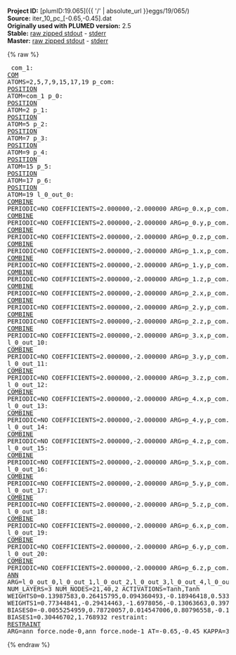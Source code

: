 **Project ID:** [plumID:19.065]({{ '/' | absolute_url }}eggs/19/065/)  
**Source:** iter_10_pc_[-0.65,-0.45].dat  
**Originally used with PLUMED version:** 2.5  
**Stable:** [raw zipped stdout](iter_10_pc_[-0.65,-0.45].dat.plumed.stdout.txt.zip) - [stderr](iter_10_pc_[-0.65,-0.45].dat.plumed.stderr)  
**Master:** [raw zipped stdout](iter_10_pc_[-0.65,-0.45].dat.plumed_master.stdout.txt.zip) - [stderr](iter_10_pc_[-0.65,-0.45].dat.plumed_master.stderr)  

{% raw %}<pre>
com_1: <a href="https://plumed.github.io/doc-master/user-doc/html/_c_o_m.html">COM</a> ATOMS=2,5,7,9,15,17,19
p_com: <a href="https://plumed.github.io/doc-master/user-doc/html/_p_o_s_i_t_i_o_n.html">POSITION</a> ATOM=com_1
p_0: <a href="https://plumed.github.io/doc-master/user-doc/html/_p_o_s_i_t_i_o_n.html">POSITION</a> ATOM=2
p_1: <a href="https://plumed.github.io/doc-master/user-doc/html/_p_o_s_i_t_i_o_n.html">POSITION</a> ATOM=5
p_2: <a href="https://plumed.github.io/doc-master/user-doc/html/_p_o_s_i_t_i_o_n.html">POSITION</a> ATOM=7
p_3: <a href="https://plumed.github.io/doc-master/user-doc/html/_p_o_s_i_t_i_o_n.html">POSITION</a> ATOM=9
p_4: <a href="https://plumed.github.io/doc-master/user-doc/html/_p_o_s_i_t_i_o_n.html">POSITION</a> ATOM=15
p_5: <a href="https://plumed.github.io/doc-master/user-doc/html/_p_o_s_i_t_i_o_n.html">POSITION</a> ATOM=17
p_6: <a href="https://plumed.github.io/doc-master/user-doc/html/_p_o_s_i_t_i_o_n.html">POSITION</a> ATOM=19
l_0_out_0: <a href="https://plumed.github.io/doc-master/user-doc/html/_c_o_m_b_i_n_e.html">COMBINE</a> PERIODIC=NO COEFFICIENTS=2.000000,-2.000000 ARG=p_0.x,p_com.x
l_0_out_1: <a href="https://plumed.github.io/doc-master/user-doc/html/_c_o_m_b_i_n_e.html">COMBINE</a> PERIODIC=NO COEFFICIENTS=2.000000,-2.000000 ARG=p_0.y,p_com.y
l_0_out_2: <a href="https://plumed.github.io/doc-master/user-doc/html/_c_o_m_b_i_n_e.html">COMBINE</a> PERIODIC=NO COEFFICIENTS=2.000000,-2.000000 ARG=p_0.z,p_com.z
l_0_out_3: <a href="https://plumed.github.io/doc-master/user-doc/html/_c_o_m_b_i_n_e.html">COMBINE</a> PERIODIC=NO COEFFICIENTS=2.000000,-2.000000 ARG=p_1.x,p_com.x
l_0_out_4: <a href="https://plumed.github.io/doc-master/user-doc/html/_c_o_m_b_i_n_e.html">COMBINE</a> PERIODIC=NO COEFFICIENTS=2.000000,-2.000000 ARG=p_1.y,p_com.y
l_0_out_5: <a href="https://plumed.github.io/doc-master/user-doc/html/_c_o_m_b_i_n_e.html">COMBINE</a> PERIODIC=NO COEFFICIENTS=2.000000,-2.000000 ARG=p_1.z,p_com.z
l_0_out_6: <a href="https://plumed.github.io/doc-master/user-doc/html/_c_o_m_b_i_n_e.html">COMBINE</a> PERIODIC=NO COEFFICIENTS=2.000000,-2.000000 ARG=p_2.x,p_com.x
l_0_out_7: <a href="https://plumed.github.io/doc-master/user-doc/html/_c_o_m_b_i_n_e.html">COMBINE</a> PERIODIC=NO COEFFICIENTS=2.000000,-2.000000 ARG=p_2.y,p_com.y
l_0_out_8: <a href="https://plumed.github.io/doc-master/user-doc/html/_c_o_m_b_i_n_e.html">COMBINE</a> PERIODIC=NO COEFFICIENTS=2.000000,-2.000000 ARG=p_2.z,p_com.z
l_0_out_9: <a href="https://plumed.github.io/doc-master/user-doc/html/_c_o_m_b_i_n_e.html">COMBINE</a> PERIODIC=NO COEFFICIENTS=2.000000,-2.000000 ARG=p_3.x,p_com.x
l_0_out_10: <a href="https://plumed.github.io/doc-master/user-doc/html/_c_o_m_b_i_n_e.html">COMBINE</a> PERIODIC=NO COEFFICIENTS=2.000000,-2.000000 ARG=p_3.y,p_com.y
l_0_out_11: <a href="https://plumed.github.io/doc-master/user-doc/html/_c_o_m_b_i_n_e.html">COMBINE</a> PERIODIC=NO COEFFICIENTS=2.000000,-2.000000 ARG=p_3.z,p_com.z
l_0_out_12: <a href="https://plumed.github.io/doc-master/user-doc/html/_c_o_m_b_i_n_e.html">COMBINE</a> PERIODIC=NO COEFFICIENTS=2.000000,-2.000000 ARG=p_4.x,p_com.x
l_0_out_13: <a href="https://plumed.github.io/doc-master/user-doc/html/_c_o_m_b_i_n_e.html">COMBINE</a> PERIODIC=NO COEFFICIENTS=2.000000,-2.000000 ARG=p_4.y,p_com.y
l_0_out_14: <a href="https://plumed.github.io/doc-master/user-doc/html/_c_o_m_b_i_n_e.html">COMBINE</a> PERIODIC=NO COEFFICIENTS=2.000000,-2.000000 ARG=p_4.z,p_com.z
l_0_out_15: <a href="https://plumed.github.io/doc-master/user-doc/html/_c_o_m_b_i_n_e.html">COMBINE</a> PERIODIC=NO COEFFICIENTS=2.000000,-2.000000 ARG=p_5.x,p_com.x
l_0_out_16: <a href="https://plumed.github.io/doc-master/user-doc/html/_c_o_m_b_i_n_e.html">COMBINE</a> PERIODIC=NO COEFFICIENTS=2.000000,-2.000000 ARG=p_5.y,p_com.y
l_0_out_17: <a href="https://plumed.github.io/doc-master/user-doc/html/_c_o_m_b_i_n_e.html">COMBINE</a> PERIODIC=NO COEFFICIENTS=2.000000,-2.000000 ARG=p_5.z,p_com.z
l_0_out_18: <a href="https://plumed.github.io/doc-master/user-doc/html/_c_o_m_b_i_n_e.html">COMBINE</a> PERIODIC=NO COEFFICIENTS=2.000000,-2.000000 ARG=p_6.x,p_com.x
l_0_out_19: <a href="https://plumed.github.io/doc-master/user-doc/html/_c_o_m_b_i_n_e.html">COMBINE</a> PERIODIC=NO COEFFICIENTS=2.000000,-2.000000 ARG=p_6.y,p_com.y
l_0_out_20: <a href="https://plumed.github.io/doc-master/user-doc/html/_c_o_m_b_i_n_e.html">COMBINE</a> PERIODIC=NO COEFFICIENTS=2.000000,-2.000000 ARG=p_6.z,p_com.z
ann_force: <a href="https://plumed.github.io/doc-master/user-doc/html/_a_n_n.html">ANN</a> ARG=l_0_out_0,l_0_out_1,l_0_out_2,l_0_out_3,l_0_out_4,l_0_out_5,l_0_out_6,l_0_out_7,l_0_out_8,l_0_out_9,l_0_out_10,l_0_out_11,l_0_out_12,l_0_out_13,l_0_out_14,l_0_out_15,l_0_out_16,l_0_out_17,l_0_out_18,l_0_out_19,l_0_out_20 NUM_LAYERS=3 NUM_NODES=21,40,2 ACTIVATIONS=Tanh,Tanh  WEIGHTS0=0.13987583,0.26415795,0.094360493,-0.18946418,0.53385878,-0.20047298,-0.036153372,0.19182011,0.49418068,-0.70487386,0.23159948,0.014220564,-0.24646579,-0.63583744,0.086460233,0.065823473,0.11421653,-0.45453489,0.66145843,0.054777112,-0.1936903,0.44278848,-0.098487005,-0.80080974,0.019091543,0.039730046,0.019826679,-0.074036248,-0.0048938165,-0.28527814,0.021635776,-0.34953821,0.22836483,0.70774716,-0.014183694,-0.6198746,-0.65167511,-0.28773293,0.60251284,-0.019424222,-0.18058701,0.11222731,-0.35325977,0.51981115,-0.96178192,1.0646397,0.56247956,1.253358,-0.48680428,0.013624298,-0.68584597,-0.49143004,-0.13549812,0.84923697,-0.45193172,-0.65204042,-0.56669474,0.55349982,0.1125632,0.60020101,0.42356923,-0.0013237076,-0.38586017,-0.63212657,0.47466955,0.37426299,0.27545068,-0.021120112,0.15774716,-0.10468721,0.16504098,0.11849122,0.16006806,-0.51532614,0.020741805,-0.42017403,0.53029442,0.5205887,0.36222139,-0.87471646,-0.44424519,0.16828914,-0.27506283,0.017113004,0.27377704,0.55677319,0.35905582,-0.024141146,0.1256576,-0.13651708,-0.19031338,-0.17143315,0.1491276,-0.2723501,-0.33544892,0.069212146,0.42600152,-0.70871818,0.59561747,-0.30132008,0.043713994,-0.046565652,0.48450986,0.42890149,-0.16567826,0.51270628,-0.15038148,-0.95898277,-0.40031463,-0.82796246,1.3939456,0.055310331,0.24602573,-0.9488852,-0.7219668,-0.04530691,0.29218853,0.1448718,1.0627643,-1.2576782,-0.07299076,-0.27787986,0.64302361,0.81732166,0.078344174,-0.13925198,-0.48299101,-0.74583721,-0.23936404,0.6520372,0.81693065,0.07053113,-0.62748361,-0.71666348,-0.15658741,-0.094541535,0.032680225,-0.081146799,0.82810825,1.2440903,0.5127424,-0.39299959,-0.86234099,-0.133596,0.093420602,0.1211158,-0.11351255,0.72740179,0.79012215,0.68785763,-0.28791305,-1.8740214,-0.62533188,0.32390034,0.63019282,-0.24251089,-0.66821647,-0.52068716,-1.1597655,-0.21578538,1.0280677,0.11533312,-0.20542282,-0.62668079,0.18258016,-0.25411206,0.13999161,0.2225295,0.85850781,0.0097939931,0.11733259,-0.19117424,0.040327609,0.01685551,0.51249564,0.098693088,0.017623316,-0.23312317,-0.090214103,0.27110544,0.53545749,0.093826041,-0.39405486,-1.0216218,0.22849356,0.099314891,-0.18798032,-0.095601678,0.21700327,-0.43934351,-0.29520205,-0.64761984,-0.19850551,0.077464916,0.0093014808,0.046027079,-0.027840022,-0.12782791,0.14787163,0.0041889683,0.1455895,-0.8343184,-0.071231849,-0.75821561,0.60174453,0.21899156,0.93454492,0.052402791,0.078387223,0.067307569,-0.11394116,-0.26696399,1.1892419,0.96840769,0.55506474,-1.0780843,-0.094756208,-0.78564662,0.32148826,-0.26678288,0.052973002,-1.0373559,-1.0225607,-0.61851788,0.49862599,0.32999417,0.78350341,-0.27913669,-0.047990814,0.30112123,0.55420685,-0.70327663,-0.075569183,-0.39555407,-0.15647042,-0.1771864,-0.1082353,-0.39820129,0.16942716,0.38289973,0.065628588,-0.07310845,0.3179816,-0.10714433,0.31535393,-0.034692701,0.35923764,-0.1505394,-0.42372239,0.48910457,-0.21976161,-0.74791217,0.82731867,-0.41271073,-0.35555121,-1.1258107,0.27435428,0.30324322,0.88261837,-0.5981397,-0.058102433,0.019586856,0.14094299,-0.2681506,-1.3140967,0.60246772,0.077660948,0.8632049,-0.42561519,-0.050917264,-0.18758279,-0.051409408,-0.05610618,0.32596245,-0.094518013,-0.21002139,0.080423445,0.27723029,0.090376906,-0.28022197,-0.23205486,0.15255591,-0.36762074,0.19958916,0.36742198,-0.24127917,0.22655083,-0.12245553,0.16638961,-0.27627963,0.11578454,0.15133983,-0.25174874,-0.34604788,-0.79542869,-1.24891,0.038179193,0.21083461,1.1957104,0.84141821,-0.43380305,-0.14617339,-0.38682345,0.2842665,1.1199974,-0.077668078,-0.080805436,-0.65115237,-0.95752287,0.11569913,0.33764929,0.5966872,0.24397814,-0.766716,0.24468029,0.59345812,0.74314058,0.55267698,-1.3945358,-0.54612207,0.13499831,0.78413284,0.045812804,0.29738143,-0.29081076,-1.0102271,-0.23918194,1.2532966,0.14786294,-0.50196946,-0.7998423,0.088720135,0.13248356,0.018095337,0.63374984,-0.18357833,0.10482501,0.45491984,0.36227992,-0.41963944,0.53160286,-0.56902868,0.20600516,-0.15712976,0.63712412,-0.21270421,-0.057469033,-0.019666418,-0.21604159,-0.19984472,0.38477442,0.17451881,0.015548335,-0.033549692,0.27666536,0.2017584,0.016127843,0.57272869,-0.52379555,-0.53485173,-1.3775141,0.41652837,0.014511939,0.35867196,-0.44397417,0.25415885,-0.27239263,0.1496328,0.77666605,1.2206219,-0.012696067,0.61889118,-0.65178907,0.1243059,-0.23456296,0.39399621,0.53213763,-0.21858662,-0.11007427,0.018962467,0.17693789,0.3039628,-0.062333714,-0.20822538,0.24905926,0.14575426,-0.37904334,-0.1985914,0.29568252,0.33813176,0.1692425,0.26020437,-0.11568037,-0.35176462,0.0010229259,0.24110341,0.18316226,0.043574773,-0.15246171,-0.90526348,0.48548326,-0.088550381,0.68181711,-0.87827319,-1.0572108,-0.30852509,0.21321367,0.71730834,0.43645465,-0.70527881,0.33365682,-0.16244116,0.75996596,1.0421518,0.48262557,-0.36825985,-0.7487191,-0.016516389,0.7137832,-0.20329413,-0.55343336,-1.1785481,-0.082194231,-0.17654845,1.4549285,-0.97469443,0.32451412,-0.7366274,0.18918964,0.7108621,0.49063116,0.069308586,-0.048524722,-0.90032238,1.1381444,-0.40776628,0.55521727,-0.33424497,-0.71231234,-0.064436577,-0.086322397,-0.42695904,-0.56119478,-0.065771721,0.32606041,0.26114792,0.017173987,-0.071377315,-0.015569756,-0.096639566,0.061190099,0.45011753,-0.063113764,0.10273068,-0.60571921,0.26541173,0.25487086,1.0641959,-0.47055262,0.14626662,0.34713683,0.01376804,-0.47914529,-0.29655138,0.85178906,0.91092193,-0.70731014,-0.97488081,-0.62372237,0.43675259,0.21587758,0.017937407,0.0257002,-1.1022961,-0.41718137,0.88500947,0.61677194,0.7806651,-0.46608722,-0.35685518,0.38806611,0.082189009,0.41206068,-1.0820748,-0.099996753,-0.42461962,0.82959849,1.3352288,0.81911027,-0.38830933,-0.46232897,-0.82035589,1.1626059,0.17139377,-0.13998212,-0.5070641,-0.89434737,-0.43167982,0.39500728,0.50768191,0.62250429,-0.49600109,-0.13676277,0.36266813,-0.83026356,0.33864585,0.29675347,1.8292525,0.29084989,0.19160114,-0.95758748,-0.22894309,0.34209549,0.97390306,-0.82774478,-0.19265062,-1.1206849,-0.19606249,-0.45859811,0.7182098,0.19015644,0.069847293,-0.055049829,0.57478124,-0.34654543,0.64680308,-0.20894974,0.81511915,0.27918443,0.89838648,0.20248538,-0.5794459,-0.59687543,0.084736541,-0.43117052,0.30096349,-0.56948709,-0.25997227,-0.48261181,-0.56299549,0.62291825,0.35202017,0.044366252,0.63538295,-0.091509402,0.16670236,0.25956118,-0.20442148,-0.007752202,0.32516775,-0.2550289,-0.075518206,0.12785046,-0.085364886,0.31076974,-0.15416592,0.25106746,-0.0088743605,0.017350754,0.15282963,0.35492587,-0.33659121,0.090737335,0.0061554844,0.18452522,-0.12452418,0.078454271,-0.28154662,0.67035377,-0.62496603,0.1982737,0.12749478,0.21315317,-0.38453171,0.28966081,-0.042846911,0.43425301,-0.16060987,0.10549511,-0.25665498,0.81917703,-0.14279158,0.33521837,-0.62103242,0.40483385,0.31039295,-0.08333125,0.18894449,-1.1120983,-0.62054956,0.10346358,2.0455019,-0.20142092,-0.27316335,-0.979559,-0.11569982,0.2752049,0.60194659,0.75957549,0.57087862,-1.1133014,0.30036366,0.074147291,0.65176654,-0.088370159,-0.13229556,-0.40442136,-0.17075564,-0.72607452,-0.10545373,0.26933482,-0.85513484,0.89157206,-0.68190145,-0.22618999,-0.6425817,0.077234112,0.23782894,-0.38055491,-0.71784085,0.55253339,-1.0504522,0.2468781,0.40636271,0.31640133,-0.028946741,0.046872407,0.15878521,0.11479054,0.090188503,0.60215527,-0.74229211,0.53839868,0.055959634,0.93373984,-1.4830749,-0.16013542,-0.10540083,0.93832731,-0.27850959,0.91037965,-0.036309607,-0.69893551,-0.64946181,1.0244976,0.14967664,0.17158507,-0.85514569,-0.16771615,-0.52267742,-0.19036582,-0.071647488,-0.23538381,-0.37180758,0.081060611,0.19046387,-0.19574416,-0.36217618,-0.05177426,-0.38356221,-0.16835107,0.2589778,-0.12636678,0.3750771,-0.14461251,0.26840666,-0.3996602,0.4236277,0.18129304,-0.29185662,0.16652225,-0.25746667,-0.59690773,0.49105069,0.56727278,0.15385485,-0.53279829,-0.78252769,0.2726095,0.57042313,0.33961648,0.77077645,-0.11921652,-0.43213794,0.44733557,0.61226535,0.84003949,0.11559467,-0.72909075,-0.032930616,-0.20549802,-0.24068302,0.54071546,0.0078451876,-0.63361585,0.73486233,-1.315074,-0.19968294,-1.3468301,0.35579211,0.37603876,0.62474418,-0.037774198,0.93212384,-0.31500119,0.73658055,0.074995123,0.59098244,-0.39613947,-0.25039887,-0.32475641,0.2474716,-0.71198994,-0.16091511,0.099620782,-0.19487858,0.95565903,0.33156168,0.09315823,-1.054722,0.24042369,-0.21820362,0.56474054,-0.32377639,-0.098392673,0.1431668,0.084584773,0.21520694,-1.4011014,0.20251624,-0.20160048,0.59613848,0.11283679,-0.083702885,-0.036212388,-0.23935467,-0.35868037,0.27263585,-0.11624818,0.22046982,-0.22497061,0.10877141,-0.20900506,0.24344395,0.45454392,0.20347901,-0.31709167,0.4000881,0.26507846,-0.74512309,-0.42898753,-0.093863882,0.22249046,-0.18832399,0.05860978,-0.010871725,0.21666461,-0.060154956,-0.20069277,0.28841552,-0.068410255,0.3163774,0.20740429,-0.096267745,-0.26114038,0.081562139,0.078165635,-0.19534576,0.011602839,-0.22527546,0.27859488,0.29143184,-0.023508998,-0.21411861,0.086425655,-0.29031831,-0.044804662,-0.84702682,0.56345588,0.37054163,0.52720863,-1.4014198,0.70584702,0.03983783,0.5867759,-0.032352351,0.92972392,-0.024632335,0.025392806,-0.019444309,0.9866038,-0.592448,0.26621461,-0.9367128,0.051923864,-0.68164307,-0.1429286,-0.090460829,-0.18031597,-0.96835214,-0.58924717,-0.1279043,0.24167083,1.2564619,0.39807907,-0.32847112,-0.45164403,0.65905315,0.70476854,0.50346869,0.5207324,0.13026799,-1.2215848,-0.28321618,0.059198741,0.26519749,-0.57023674,-0.18681493,-0.40169844,-0.10825604,-0.52521247,0.80738467,-1.0467932,0.78826082,-0.50031537,0.18421316,-0.53861558,0.038372893,-0.31275865,-0.27247715,-0.79613382,1.004238,-0.54932731,0.22898562,-0.52784699,0.33283654,0.015931735,0.12694503,0.44710454,0.75697172 WEIGHTS1=0.77344841,-0.29414463,-1.6978056,-0.13063663,0.39704907,1.8736819,0.72373867,2.0881131,0.18313161,0.355308,-1.916425,0.67006516,-0.92443782,-0.11423839,1.7971238,1.7798725,1.0098712,-1.7111522,-0.15189299,1.7747121,1.9996315,-0.24853724,-1.7898036,1.9107976,-2.1558392,1.3657448,0.0084374342,-0.13056301,1.795984,1.3411089,1.9075364,-0.31848818,-1.4542729,-1.775088,-0.58084404,-0.58970803,0.029906295,1.7895145,-1.7188559,1.7851392,-0.25304312,-1.6836355,0.3721332,-1.175071,-0.62329441,-0.39465141,1.4007956,-0.40331012,1.1107358,1.9117254,0.43985713,-0.14437149,-1.296436,0.24451791,-0.35389248,-0.37311333,0.49437895,0.30872315,-0.22298311,-0.38789687,-0.43545952,-1.645131,0.41830021,-0.3956145,0.46518299,-0.24318275,-0.41142401,-1.247003,-0.37899557,-0.29322559,-0.38944328,-0.93914151,0.34314537,0.37776199,-1.4658709,-0.74603903,-0.12951267,-0.37005571,0.37495339,-0.37983003  BIASES0=-0.0055254959,0.78720057,0.014547006,0.80796558,-0.13996057,-0.024399251,0.93444455,-0.030929221,-0.72495371,-0.88794476,0.046587817,-0.012610422,-0.77836734,0.21859954,-0.017470572,-0.030374831,-0.19417678,0.041147519,-0.10680339,-0.034718998,-0.02578192,0.68725622,0.035567258,-0.030912522,0.028020585,0.0083604837,0.059522483,0.78927821,-0.01162482,-0.060221627,-0.031542361,0.34519917,0.05392414,0.0096205194,-0.88806677,-0.83240187,0.068880782,-0.014645247,0.049268197,-0.033397291 BIASES1=0.30446702,1.768932
restraint: <a href="https://plumed.github.io/doc-master/user-doc/html/_r_e_s_t_r_a_i_n_t.html">RESTRAINT</a> ARG=ann_force.node-0,ann_force.node-1 AT=-0.65,-0.45 KAPPA=3000,3000
</pre>{% endraw %}
